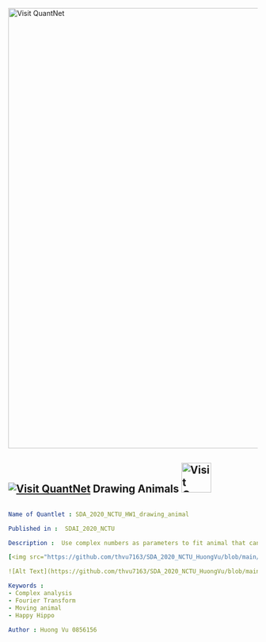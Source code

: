 [<img src="https://github.com/QuantLet/Styleguide-and-FAQ/blob/master/pictures/banner.png" width="888" alt="Visit QuantNet">](http://quantlet.de/)

## [<img src="https://github.com/QuantLet/Styleguide-and-FAQ/blob/master/pictures/qloqo.png" alt="Visit QuantNet">](http://quantlet.de/) **Drawing Animals** [<img src="https://github.com/QuantLet/Styleguide-and-FAQ/blob/master/pictures/QN2.png" width="60" alt="Visit QuantNet 2.0">](http://quantlet.de/)

```yaml

Name of Quantlet : SDA_2020_NCTU_HW1_drawing_animal

Published in :  SDAI_2020_NCTU

Description :  Use complex numbers as parameters to fit animal that can move. I choose to draw a Happy Hippo that can move his nose and output the results as .mp4 file.

[<img src="https://github.com/thvu7163/SDA_2020_NCTU_HuongVu/blob/main/HW1/happyhippo.png" width="888">]

![Alt Text](https://github.com/thvu7163/SDA_2020_NCTU_HuongVu/blob/main/HW1/happyhippo.png)

Keywords : 
- Complex analysis
- Fourier Transform
- Moving animal
- Happy Hippo

Author : Huong Vu 0856156

